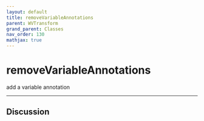 ```yaml
---
layout: default
title: removeVariableAnnotations
parent: WVTransform
grand_parent: Classes
nav_order: 130
mathjax: true
---
```


#  removeVariableAnnotations

add a variable annotation


---

## Discussion

  
